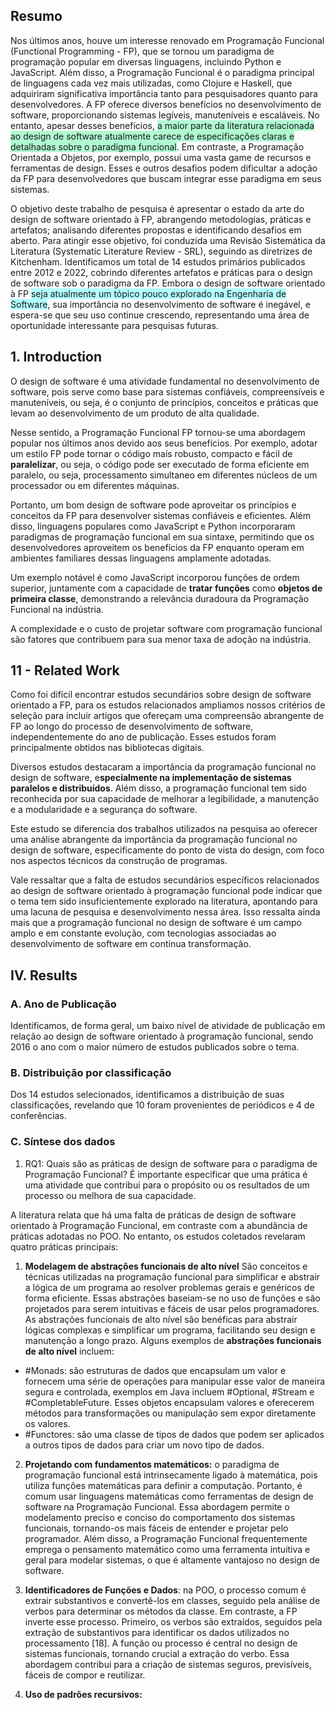 ## Resumo
Nos últimos anos, houve um interesse renovado em Programação Funcional (Functional Programming - FP), que se tornou um paradigma de programação popular em diversas linguagens, incluindo Python e JavaScript. Além disso, a Programação Funcional é o paradigma principal de linguagens cada vez mais utilizadas, como Clojure e Haskell, que adquiriram significativa importância tanto para pesquisadores quanto para desenvolvedores. A FP oferece diversos benefícios no desenvolvimento de software, proporcionando sistemas legíveis, manuteníveis e escaláveis. No entanto, apesar desses benefícios, <span style="background:#affad1">a maior parte da literatura relacionada ao design de software atualmente carece de especificações claras e detalhadas sobre o paradigma funcional</span>. Em contraste, a Programação Orientada a Objetos, por exemplo, possui uma vasta game de recursos e ferramentas de design. Esses e outros desafios podem dificultar a adoção da FP para desenvolvedores que buscam integrar esse paradigma em seus sistemas. 

O objetivo deste trabalho de pesquisa é apresentar o estado da arte do design de software orientado à FP, abrangendo metodologias, práticas e artefatos; analisando diferentes propostas e identificando desafios em aberto. Para atingir esse objetivo, foi conduzida uma Revisão Sistemática da Literatura (Systematic Literature Review - SRL), seguindo as diretrizes de Kitchenham. Identificamos um total de 14 estudos primários publicados entre 2012 e 2022, cobrindo diferentes artefatos e práticas para o design de software sob o paradigma da FP. Embora o design de software orientado à FP <span style="background:#b1ffff">seja atualmente um tópico pouco explorado na Engenharia de Software</span>, sua importância no desenvolvimento de software é inegável, e espera-se que seu uso continue crescendo, representando uma área de oportunidade interessante para pesquisas futuras.

## 1. Introduction
O design de software é uma atividade fundamental no desenvolvimento de software, pois serve como base para sistemas confiáveis, compreensíveis e manuteníveis, ou seja, é o conjunto de princípios, conceitos e práticas que levam ao desenvolvimento de um produto de alta qualidade.

Nesse sentido, a Programação Funcional FP tornou-se uma abordagem popular nos últimos anos devido aos seus benefícios. Por exemplo, adotar um estilo FP pode tornar o código mais robusto, compacto e fácil de **paralelizar**, ou seja, o código pode ser executado de forma eficiente em paralelo, ou seja, processamento simultaneo em diferentes núcleos de um processador ou em diferentes máquinas. 


Portanto, um bom design de software pode aproveitar os princípios e conceitos da FP para desenvolver sistemas confiáveis e eficientes. Além disso, linguagens populares como JavaScript e Python incorporaram paradigmas de programação funcional em sua sintaxe, permitindo que os desenvolvedores aproveitem os benefícios da FP enquanto operam em ambientes familiares dessas linguagens amplamente adotadas.

Um exemplo notável é como JavaScript incorporou funções de ordem superior, juntamente com a capacidade de **tratar funções** como **objetos de primeira classe**, demonstrando a relevância duradoura da Programação Funcional na indústria.

A complexidade e o custo de projetar software com programação funcional são fatores que contribuem para sua menor taxa de adoção na indústria.

## 11 - Related Work
Como foi difícil encontrar estudos secundários sobre design de software orientado a FP, para os estudos relacionados ampliamos nossos critérios de seleção para incluir artigos que ofereçam uma compreensão abrangente de FP ao longo do processo de desenvolvimento de software, independentemente do ano de publicação. Esses estudos foram principalmente obtidos nas bibliotecas digitais.

Diversos estudos destacaram a importância da programação funcional no design de software, e**specialmente na implementação de sistemas paralelos e distribuídos**. Além disso, a programação funcional tem sido reconhecida por sua capacidade de melhorar a legibilidade, a manutenção e a modularidade e a segurança do software. 

Este estudo se diferencia dos trabalhos utilizados na pesquisa ao oferecer uma análise abrangente da importância da programação funcional no design de software, especificamente do ponto de vista do design, com foco nos aspectos técnicos da construção de programas.

Vale ressaltar que a falta de estudos secundários específicos relacionados ao design de software orientado à programação funcional pode indicar que o tema tem sido insuficientemente explorado na literatura, apontando para uma lacuna de pesquisa e desenvolvimento nessa área. Isso ressalta ainda mais que a programação funcional no design de software é um campo amplo e em constante evolução, com tecnologias associadas ao desenvolvimento de software em contínua transformação. 

## IV. Results
### A. Ano de Publicação
Identificamos, de forma geral, um baixo nível de atividade de publicação em relação ao design de software orientado à programação funcional, sendo 2016 o ano com o maior número de estudos publicados sobre o tema. 

### B. Distribuição por classificação
Dos 14 estudos selecionados, identificamos a distribuição de suas classificações, revelando que 10 foram provenientes de periódicos e 4 de conferências. 

### C. Síntese dos dados
1. RQ1: Quais são as práticas de design de software para o paradigma de Programação Funcional?
É importante especificar que uma prática é uma atividade que contribui para o propósito ou os resultados de um processo ou melhora de sua capacidade.

A literatura relata que há uma falta de práticas de design de software orientado à Programação Funcional, em contraste com a abundância de práticas adotadas no POO. No entanto, os estudos coletados revelaram quatro práticas principais:

1) **Modelagem de abstrações funcionais de alto nível**
São conceitos e técnicas utilizadas na programação funcional para simplificar e abstrair a lógica de um programa ao resolver problemas gerais e genéricos de forma eficiente. Essas abstrações baseiam-se no uso de funções e são projetados para serem intuitivas e fáceis de usar pelos programadores. As abstrações funcionais de alto nível são benéficas para abstrair lógicas complexas e simplificar um programa, facilitando seu design e manutenção a longo prazo. Alguns exemplos de **abstrações funcionais de alto nível** incluem:
- #Monads: são estruturas de dados que encapsulam um valor e fornecem uma série de operações para manipular esse valor de maneira segura e controlada, exemplos em Java incluem #Optional, #Stream e #CompletableFuture. Esses objetos encapsulam valores e oferecerem métodos para transformações ou manipulação sem expor diretamente os valores.
- #Functores: são uma classe de tipos de dados que podem ser aplicados a outros tipos de dados para criar um novo tipo de dados. 

2) **Projetando com fundamentos matemáticos:** o paradigma de programação funcional está intrinsecamente ligado à matemática, pois utiliza funções matemáticas para definir a computação. Portanto, é comum usar linguagens matemáticas como ferramentas de design de software na Programação Funcional. Essa abordagem permite o modelamento preciso e conciso do comportamento dos sistemas funcionais, tornando-os mais fáceis de entender e projetar pelo programador. Além disso, a Programação Funcional frequentemente emprega o pensamento matemático como uma ferramenta intuitiva e geral para modelar sistemas, o que é altamente vantajoso no design de software. 

3) **Identificadores de Funções e Dados**: na POO, o processo comum é extrair substantivos e convertê-los em classes, seguido pela análise de verbos para determinar os métodos da classe. Em contraste, a FP inverte esse processo. Primeiro, os verbos são extraídos, seguidos pela extração de substantivos para identificar os dados utilizados no processamento [18]. A função ou processo é central no design de sistemas funcionais, tornando crucial a extração do verbo. Essa abordagem contribui para a criação de sistemas seguros, previsíveis, fáceis de compor e reutilizar. 

4) **Uso de padrões recursivos:** 